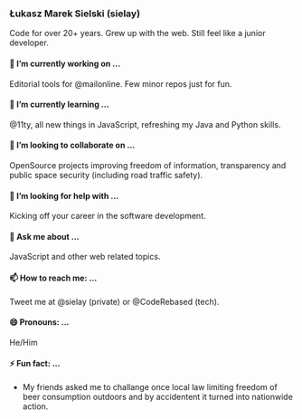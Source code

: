 ### Łukasz Marek Sielski (sielay)

Code for over 20+ years. Grew up with the web. Still feel like a junior developer.

#### 🔭 I’m currently working on ...

Editorial tools for @mailonline. Few minor repos just for fun.

#### 🌱 I’m currently learning ...

@11ty, all new things in JavaScript, refreshing my Java and Python skills.

#### 👯 I’m looking to collaborate on ...

OpenSource projects improving freedom of information, transparency and public space security (including road traffic safety).

#### 🤔 I’m looking for help with ...

Kicking off your career in the software development.

#### 💬 Ask me about ...

JavaScript and other web related topics.

#### 📫 How to reach me: ...

Tweet me at @sielay (private) or @CodeRebased (tech).

#### 😄 Pronouns: ...

He/Him

#### ⚡ Fun fact: ...

 - My friends asked me to challange once local law limiting freedom of beer consumption outdoors and by accidentent it turned into nationwide action.

